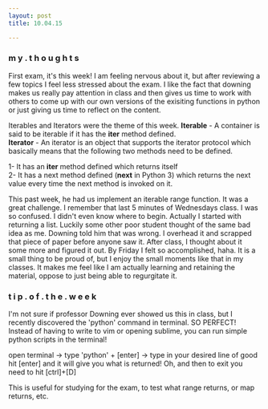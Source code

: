 ```yaml
---
layout: post
title: 10.04.15

---
```

<h3>m y . t h o u g h t s</h3>
First exam, it's this week! I am feeling nervous about it, but after reviewing a few topics I feel less stressed about the exam. I like the fact that downing makes us really pay attention in class and then gives us time to work with others to come up with our own versions of the exisiting functions in python or just giving us time to reflect on the content. 

Iterables and Iterators were the theme of this week. 
<b>Iterable</b> - A container is said to be iterable if it has the __iter__ method defined.
<br><b>Iterator</b> - An iterator is an object that supports the iterator protocol which basically means that the following two methods need to be defined.

1- It has an __iter__ method defined which returns itself
<br>2- It has a next method defined (__next__ in Python 3) which returns the next value every time the next method is invoked on it.

This past week, he had us implement an iterable range function. It was a great challenge. I remember that last 5 minutes of Wednesdays class. I was so confused. I didn't even know where to begin. Actually I started with returning a list. Luckily some other poor student thought of the same bad idea as me. Downing told him that was wrong. I overhead it and scrapped that piece of paper before anyone saw it. After class, I thought about it some more and figured it out. By Friday I felt so accomplished, haha. It is a small thing to be proud of, but I enjoy the small moments like that in my classes. It makes me feel like I am actually learning and retaining the material, oppose to just being able to regurgitate it. 



<h3>t i p . o f . t h e . w e e k</h3>
I'm not sure if professor Downing ever showed us this in class, but I recently discovered the 'python' command in terminal. SO PERFECT! Instead of having to write to vim or opening sublime, you can run simple python scripts in the terminal! 

open terminal -> type 'python' + [enter] -> type in your desired line of good hit [enter] and it will give you what is returned! Oh, and then to exit you need to hit [ctrl]+[D]

This is useful for studying for the exam, to test what range returns, or map returns, etc. 
